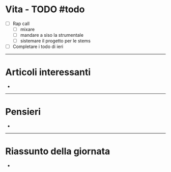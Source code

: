 # Vita - TODO #todo 
- [ ] Rap call
    - [ ] mixare
    - [ ] mandare a siso la strumentale
    - [ ] sistemare il progetto per le stems
- [ ] Completare i todo di ieri

---

# Articoli interessanti
- 

---

# Pensieri
- 

---

# Riassunto della giornata
- 